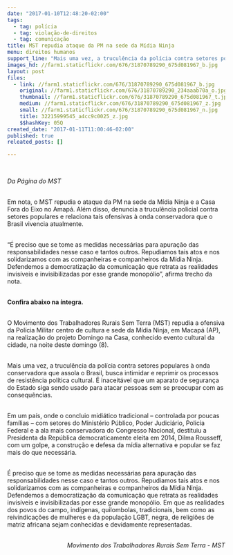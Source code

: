 ```yaml
---
date: "2017-01-10T12:48:20-02:00"
tags:
  - tag: polícia
  - tag: violação-de-direitos
  - tag: comunicação
title: MST repudia ataque da PM na sede da Mídia Ninja
menu: direitos humanos
support_line: "Mais uma vez, a truculência da polícia contra setores populares à onda conservadora que assola o Brasil, busca intimidar e reprimir os processos de resistência política cultural"
images_hd: //farm1.staticflickr.com/676/31870789290_675d081967_b.jpg
layout: post
files:
  - link: //farm1.staticflickr.com/676/31870789290_675d081967_b.jpg
    original: //farm1.staticflickr.com/676/31870789290_234aaab70a_o.jpg
    thumbnail: //farm1.staticflickr.com/676/31870789290_675d081967_t.jpg
    medium: //farm1.staticflickr.com/676/31870789290_675d081967_z.jpg
    small: //farm1.staticflickr.com/676/31870789290_675d081967_n.jpg
    title: 32215999545_a4cc9c0025_z.jpg
    $$hashKey: 05Q
created_date: "2017-01-11T11:00:46-02:00"
published: true
releated_posts: []

---
```

<p>&nbsp;</p>

<p><em>Da P&aacute;gina do MST</em></p>

<p><br />
Em nota, o MST repudia o ataque da PM na sede da M&iacute;dia Ninja e a Casa Fora do Eixo no Amap&aacute;. Al&eacute;m disso, denuncia a trucul&ecirc;ncia policial contra setores populares e relaciona tais ofensivas &agrave; onda conservadora que o Brasil vivencia atualmente.</p>

<p><br />
&ldquo;&Eacute; preciso que se tome as medidas necess&aacute;rias para apura&ccedil;&atilde;o das responsabilidades nesse caso e tantos outros. Repudiamos tais atos e nos solidarizamos com as companheiras e companheiros da M&iacute;dia Ninja. Defendemos a democratiza&ccedil;&atilde;o da comunica&ccedil;&atilde;o que retrata as realidades invis&iacute;veis e invisibilizadas por esse grande monop&oacute;lio&rdquo;, afirma trecho da nota.</p>

<p><br />
<strong>Confira abaixo na &iacute;ntegra.</strong></p>

<p><br />
​O Movimento dos Trabalhadores Rurais Sem Terra (MST) repudia a ofensiva da Pol&iacute;cia Militar centro de cultura e sede da M&iacute;dia Ninja, em Macap&aacute; (AP), na realiza&ccedil;&atilde;o do projeto Domingo na Casa, conhecido evento cultural da cidade, na noite deste domingo (8).</p>

<p><br />
Mais uma vez, a trucul&ecirc;ncia da pol&iacute;cia contra setores populares &agrave; onda conservadora que assola o Brasil, busca intimidar e reprimir os processos de resist&ecirc;ncia pol&iacute;tica cultural. &Eacute; inaceit&aacute;vel que um aparato de seguran&ccedil;a do Estado siga sendo usado para atacar pessoas sem se preocupar com as consequ&ecirc;ncias.</p>

<p><br />
Em um pa&iacute;s, onde o concluio midi&aacute;tico tradicional &ndash; controlada por poucas fam&iacute;lias &ndash; com setores do Minist&eacute;rio P&uacute;blico, Poder Judici&aacute;rio, Policia Federal e a ala mais conservadora do Congresso Nacional, destituiu a Presidenta da Rep&uacute;blica democraticamente eleita em 2014, Dilma Rousseff, com um golpe, a constru&ccedil;&atilde;o e defesa da m&iacute;dia alternativa e popular se faz mais do que necess&aacute;ria.</p>

<p><br />
&Eacute; preciso que se tome as medidas necess&aacute;rias para apura&ccedil;&atilde;o das responsabilidades nesse caso e tantos outros. Repudiamos tais atos e nos solidarizamos com as companheiras e companheiros da M&iacute;dia Ninja. Defendemos a democratiza&ccedil;&atilde;o da comunica&ccedil;&atilde;o que retrata as realidades invis&iacute;veis e invisibilizadas por esse grande monop&oacute;lio. Em que as realidades dos povos do campo, ind&iacute;genas, quilombolas, tradicionais, bem como as reivindica&ccedil;&otilde;es de mulheres e da popula&ccedil;&atilde;o LGBT, negra, de religi&otilde;es de matriz africana sejam conhecidas e devidamente representadas.</p>

<p style="text-align: right;"><br />
<em>Movimento dos Trabalhadores Rurais Sem Terra - MST</em></p>

